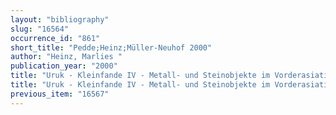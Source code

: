 ```yaml
---
layout: "bibliography"
slug: "16564"
occurrence_id: "861"
short_title: "Pedde;Heinz;Müller-Neuhof 2000"
author: "Heinz, Marlies "
publication_year: "2000"
title: "Uruk - Kleinfande IV - Metall- und Steinobjekte im Vorderasiatischen Museum zu Berlin, AUWE 21 (Mainz am Rhein)"
title: "Uruk - Kleinfande IV - Metall- und Steinobjekte im Vorderasiatischen Museum zu Berlin, AUWE 21 (Mainz am Rhein)"
previous_item: "16567"
---
```

